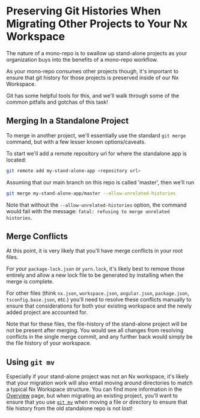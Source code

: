 # Preserving Git Histories When Migrating Other Projects to Your Nx Workspace

The nature of a mono-repo is to swallow up stand-alone projects as your organization buys into the benefits of a mono-repo workflow.

As your mono-repo consumes other projects though, it's important to ensure that git history for those projects is preserved inside of our Nx Workspace.

Git has some helpful tools for this, and we'll walk through some of the common pitfalls and gotchas of this task!

## Merging In a Standalone Project

To merge in another project, we'll essentially use the standard `git merge` command, but with a few lesser known options/caveats.

To start we'll add a remote repository url for where the standalone app is located:

```bash
git remote add my-stand-alone-app <repository url>
```

Assuming that our main branch on this repo is called 'master', then we'll run

```bash
git merge my-stand-alone-app/master --allow-unrelated-histories
```

Note that without the `--allow-unrelated-histories` option, the command would fail with the message: `fatal: refusing to merge unrelated histories`.

## Merge Conflicts

At this point, it is very likely that you'll have merge conflicts in your root files.

For your `package-lock.json` or `yarn.lock`, it's likely best to remove those entirely and allow a new lock file to be generated by installing when the merge is complete.

For other files (think `nx.json`, `workspace.json`, `angular.json`, `package.json`, `tsconfig.base.json`, etc.) you'll need to resolve these conflicts manually to ensure that considerations for both your existing workspace and the newly added project are accounted for.

Note that for these files, the file-history of the stand-alone project will be not be present after merging. You would see all changes from resolving conflicts in the single merge commit, and any further back would simply be the file history of your workspace.

## Using `git mv`

Especially if your stand-alone project was not an Nx workspace, it's likely that your migration work will also entail moving around directories to match a typical Nx Workspace structure. You can find more information in the [Overview](/{{framework}}/migration/overview) page, but when migrating an existing project, you'll want to ensure that you use [`git mv`](https://git-scm.com/docs/git-mv) when moving a file or directory to ensure that file history from the old standalone repo is not lost!
